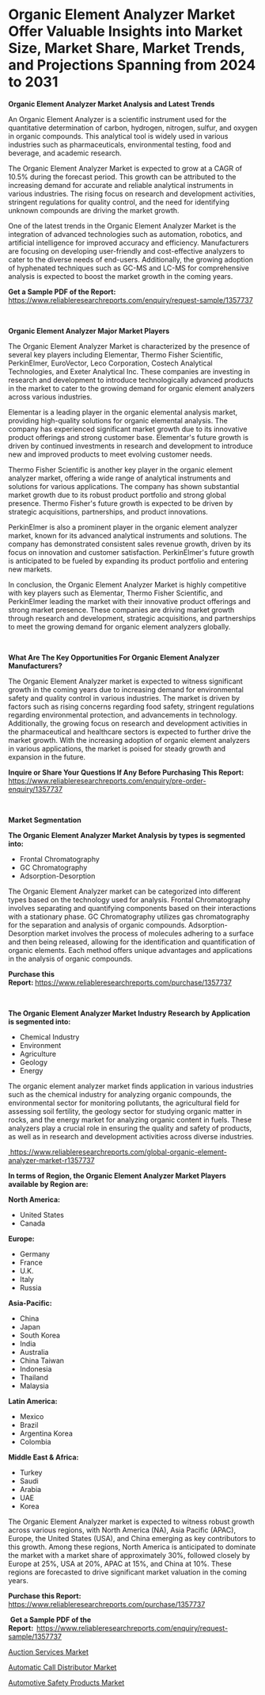<p><h1>Organic Element Analyzer Market Offer Valuable Insights into Market Size, Market Share, Market Trends, and Projections Spanning from 2024 to 2031</h1></p><p><strong>Organic Element Analyzer Market Analysis and Latest Trends</strong></p>
<p><p>An Organic Element Analyzer is a scientific instrument used for the quantitative determination of carbon, hydrogen, nitrogen, sulfur, and oxygen in organic compounds. This analytical tool is widely used in various industries such as pharmaceuticals, environmental testing, food and beverage, and academic research.</p><p>The Organic Element Analyzer Market is expected to grow at a CAGR of 10.5% during the forecast period. This growth can be attributed to the increasing demand for accurate and reliable analytical instruments in various industries. The rising focus on research and development activities, stringent regulations for quality control, and the need for identifying unknown compounds are driving the market growth.</p><p>One of the latest trends in the Organic Element Analyzer Market is the integration of advanced technologies such as automation, robotics, and artificial intelligence for improved accuracy and efficiency. Manufacturers are focusing on developing user-friendly and cost-effective analyzers to cater to the diverse needs of end-users. Additionally, the growing adoption of hyphenated techniques such as GC-MS and LC-MS for comprehensive analysis is expected to boost the market growth in the coming years.</p></p>
<p><strong>Get a Sample PDF of the Report:&nbsp;</strong> <a href="https://www.reliableresearchreports.com/enquiry/request-sample/1357737">https://www.reliableresearchreports.com/enquiry/request-sample/1357737</a></p>
<p>&nbsp;</p>
<p><strong>Organic Element Analyzer Major Market Players</strong></p>
<p><p>The Organic Element Analyzer Market is characterized by the presence of several key players including Elementar, Thermo Fisher Scientific, PerkinElmer, EuroVector, Leco Corporation, Costech Analytical Technologies, and Exeter Analytical Inc. These companies are investing in research and development to introduce technologically advanced products in the market to cater to the growing demand for organic element analyzers across various industries.</p><p>Elementar is a leading player in the organic elemental analysis market, providing high-quality solutions for organic elemental analysis. The company has experienced significant market growth due to its innovative product offerings and strong customer base. Elementar's future growth is driven by continued investments in research and development to introduce new and improved products to meet evolving customer needs.</p><p>Thermo Fisher Scientific is another key player in the organic element analyzer market, offering a wide range of analytical instruments and solutions for various applications. The company has shown substantial market growth due to its robust product portfolio and strong global presence. Thermo Fisher's future growth is expected to be driven by strategic acquisitions, partnerships, and product innovations.</p><p>PerkinElmer is also a prominent player in the organic element analyzer market, known for its advanced analytical instruments and solutions. The company has demonstrated consistent sales revenue growth, driven by its focus on innovation and customer satisfaction. PerkinElmer's future growth is anticipated to be fueled by expanding its product portfolio and entering new markets.</p><p>In conclusion, the Organic Element Analyzer Market is highly competitive with key players such as Elementar, Thermo Fisher Scientific, and PerkinElmer leading the market with their innovative product offerings and strong market presence. These companies are driving market growth through research and development, strategic acquisitions, and partnerships to meet the growing demand for organic element analyzers globally.</p></p>
<p>&nbsp;</p>
<p><strong>What Are The Key Opportunities For Organic Element Analyzer Manufacturers?</strong></p>
<p><p>The Organic Element Analyzer market is expected to witness significant growth in the coming years due to increasing demand for environmental safety and quality control in various industries. The market is driven by factors such as rising concerns regarding food safety, stringent regulations regarding environmental protection, and advancements in technology. Additionally, the growing focus on research and development activities in the pharmaceutical and healthcare sectors is expected to further drive the market growth. With the increasing adoption of organic element analyzers in various applications, the market is poised for steady growth and expansion in the future.</p></p>
<p><strong>Inquire or Share Your Questions If Any Before Purchasing This Report:</strong> <a href="https://www.reliableresearchreports.com/enquiry/pre-order-enquiry/1357737">https://www.reliableresearchreports.com/enquiry/pre-order-enquiry/1357737</a></p>
<p>&nbsp;</p>
<p><strong>Market Segmentation</strong></p>
<p><strong>The Organic Element Analyzer Market Analysis by types is segmented into:</strong></p>
<p><ul><li>Frontal Chromatography</li><li>GC Chromatography</li><li>Adsorption-Desorption</li></ul></p>
<p><p>The Organic Element Analyzer market can be categorized into different types based on the technology used for analysis. Frontal Chromatography involves separating and quantifying components based on their interactions with a stationary phase. GC Chromatography utilizes gas chromatography for the separation and analysis of organic compounds. Adsorption-Desorption market involves the process of molecules adhering to a surface and then being released, allowing for the identification and quantification of organic elements. Each method offers unique advantages and applications in the analysis of organic compounds.</p></p>
<p><strong>Purchase this Report:&nbsp;</strong><a href="https://www.reliableresearchreports.com/purchase/1357737">https://www.reliableresearchreports.com/purchase/1357737</a></p>
<p>&nbsp;</p>
<p><strong>The Organic Element Analyzer Market Industry Research by Application is segmented into:</strong></p>
<p><ul><li>Chemical Industry</li><li>Environment</li><li>Agriculture</li><li>Geology</li><li>Energy</li></ul></p>
<p><p>The organic element analyzer market finds application in various industries such as the chemical industry for analyzing organic compounds, the environmental sector for monitoring pollutants, the agricultural field for assessing soil fertility, the geology sector for studying organic matter in rocks, and the energy market for analyzing organic content in fuels. These analyzers play a crucial role in ensuring the quality and safety of products, as well as in research and development activities across diverse industries.</p></p>
<p><a href="https://www.reliableresearchreports.com/global-organic-element-analyzer-market-r1357737">&nbsp;https://www.reliableresearchreports.com/global-organic-element-analyzer-market-r1357737</a></p>
<p><strong>In terms of Region, the Organic Element Analyzer Market Players available by Region are:</strong></p>
<p>
    <p> <strong> North America: </strong>
        <ul>
            <li>United States</li>
            <li>Canada</li>
        </ul>
        </p> 
    <p> <strong> Europe: </strong>
        <ul>
            <li>Germany</li>
            <li>France</li>
            <li>U.K.</li>
            <li>Italy</li>
            <li>Russia</li>
        </ul>
        </p> 
    <p> <strong> Asia-Pacific: </strong>
        <ul>
            <li>China</li>
            <li>Japan</li>
            <li>South Korea</li>
            <li>India</li>
            <li>Australia</li>
            <li>China Taiwan</li>
            <li>Indonesia</li>
            <li>Thailand</li>
            <li>Malaysia</li>
        </ul>
        </p> 
    <p> <strong> Latin America: </strong>
        <ul>
            <li>Mexico</li>
            <li>Brazil</li>
            <li>Argentina Korea</li>
            <li>Colombia</li>
        </ul>
        </p> 
    <p> <strong> Middle East & Africa: </strong>
        <ul>
            <li>Turkey</li>
            <li>Saudi</li>
            <li>Arabia</li>
            <li>UAE</li>
            <li>Korea</li>
        </ul>
    </p>
    </p>
<p><p>The Organic Element Analyzer market is expected to witness robust growth across various regions, with North America (NA), Asia Pacific (APAC), Europe, the United States (USA), and China emerging as key contributors to this growth. Among these regions, North America is anticipated to dominate the market with a market share of approximately 30%, followed closely by Europe at 25%, USA at 20%, APAC at 15%, and China at 10%. These regions are forecasted to drive significant market valuation in the coming years.</p></p>
<p><strong>Purchase this Report: </strong><a href="https://www.reliableresearchreports.com/purchase/1357737">https://www.reliableresearchreports.com/purchase/1357737</a></p>
<p>&nbsp;<strong>Get a Sample PDF of the Report:&nbsp;&nbsp;</strong><a href="https://www.reliableresearchreports.com/enquiry/request-sample/1357737">https://www.reliableresearchreports.com/enquiry/request-sample/1357737</a></p>
<p><strong></strong></p>
<p><p><a href="https://sulfuric-clavicle-d39.notion.site/Auction-Services-Market-Focuses-on-Market-Share-Size-and-Projected-Forecast-Till-2031-0b6e5b51b2dc472683e9aff4b8f4f40c">Auction Services Market</a></p><p><a href="https://automatic-knee-4c7.notion.site/Automatic-Call-Distributor-Market-Report-Reveals-the-Latest-Trends-And-Growth-Opportunities-of-this--5dfc60b64e1c456797d3b15914e83e27">Automatic Call Distributor Market</a></p><p><a href="https://sulfuric-clavicle-d39.notion.site/Automotive-Safety-Products-Market-The-Key-To-Successful-Business-Strategy-Forecast-Till-2031-e2759947064f46a382815f1b5ca46247">Automotive Safety Products Market</a></p></p>